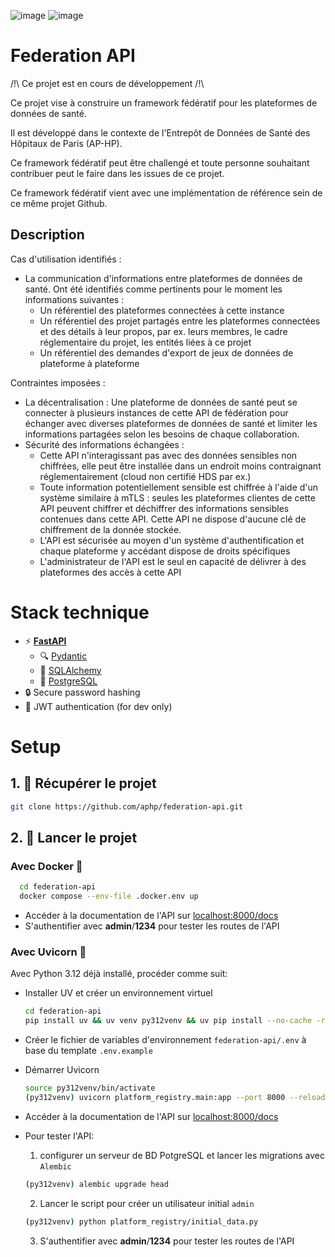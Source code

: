 ![image](https://img.shields.io/badge/Python-3.12-blue/?color=blue&logo=python&logoColor=9cf)
![image](https://img.shields.io/badge/FastAPI-0.109-%2344b78b/?color=%2344b78b&logo=fastapi&logoColor=2344b78b)

# Federation API

/!\ Ce projet est en cours de développement /!\

Ce projet vise à construire un framework fédératif pour les plateformes de données de santé.

Il est développé dans le contexte de l'Entrepôt de Données de Santé des Hôpitaux de Paris (AP-HP).

Ce framework fédératif peut être challengé et toute personne souhaitant contribuer peut le faire dans les issues de ce projet.

Ce framework fédératif vient avec une implémentation de référence sein de ce même projet Github.

## Description

Cas d'utilisation identifiés :

* La communication d'informations entre plateformes de données de santé. Ont été identifiés comme pertinents pour le moment les informations suivantes :
  * Un référentiel des plateformes connectées à cette instance 
  * Un référentiel des projet partagés entre les plateformes connectées et des détails à leur propos, par ex. leurs membres, le cadre réglementaire du projet, les entités liées à ce projet
  * Un référentiel des demandes d'export de jeux de données de plateforme à plateforme

Contraintes imposées : 

* La décentralisation : Une plateforme de données de santé peut se connecter à plusieurs instances de cette API de fédération pour échanger avec diverses plateformes de données de santé et limiter les informations partagées selon les besoins de chaque collaboration.
* Sécurité des informations échangées :
  * Cette API n'interagissant pas avec des données sensibles non chiffrées, elle peut être installée dans un endroit moins contraignant réglementairement (cloud non certifié HDS par ex.)
  * Toute information potentiellement sensible est chiffrée à l'aide d'un système similaire à mTLS : seules les plateformes clientes de cette API peuvent chiffrer et déchiffrer des informations sensibles contenues dans cette API. Cette API ne dispose d'aucune clé de chiffrement de la donnée stockée.
  * L'API est sécurisée au moyen d'un système d'authentification et chaque plateforme y accédant dispose de droits spécifiques
  * L'administrateur de l'API est le seul en capacité de délivrer à des plateformes des accès à cette API
  
# Stack technique

- ⚡ [**FastAPI**](https://fastapi.tiangolo.com)
    - 🔍 [Pydantic](https://docs.pydantic.dev)
    - 🧰 [SQLAlchemy](https://www.sqlalchemy.org/)
    - 💾 [PostgreSQL](https://www.postgresql.org)
- 🔒 Secure password hashing
- 🔑 JWT authentication (for dev only)


# Setup

## 1. 🎨 Récupérer le projet
   ```sh
   git clone https://github.com/aphp/federation-api.git
   ```

## 2. 🚀 Lancer le projet

### Avec Docker 🐋
  ```sh
    cd federation-api
    docker compose --env-file .docker.env up
  ```

  * Accéder à la documentation de l'API sur [localhost:8000/docs](localhost:8000/docs)
  * S'authentifier avec **admin**/**1234** pour tester les routes de l'API


### Avec Uvicorn 🦄
Avec Python 3.12 déjà installé, procéder comme suit:  

  * Installer UV et créer un environnement virtuel

    ```sh
    cd federation-api
    pip install uv && uv venv py312venv && uv pip install --no-cache -r requirements.txt
    ```
  * Créer le fichier de variables d'environnement `federation-api/.env` à base du template `.env.example`

  * Démarrer Uvicorn
    ```sh
    source py312venv/bin/activate
    (py312venv) uvicorn platform_registry.main:app --port 8000 --reload
    ```
    
  * Accéder à la documentation de l'API sur [localhost:8000/docs](localhost:8000/docs)

  * Pour tester l'API:
    1. configurer un serveur de BD PotgreSQL et lancer les migrations avec `Alembic`
    ```sh
    (py312venv) alembic upgrade head
    ```
    2. Lancer le script pour créer un utilisateur initial `admin`
    ```sh
    (py312venv) python platform_registry/initial_data.py
    ```
    3. S'authentifier avec **admin**/**1234** pour tester les routes de l'API
